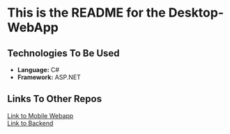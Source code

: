 # This is the README for the Desktop-WebApp

## Technologies To Be Used
- **Language:** C#
- **Framework:** ASP.NET


## Links To Other Repos
[Link to Mobile Webapp](https://github.com/COMP4350-Team2/Mobile-WebApp) <br/>
[Link to Backend](https://github.com/COMP4350-Team2/Backend)
